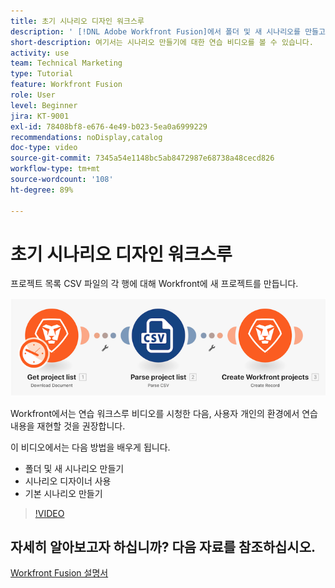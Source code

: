 ```yaml
---
title: 초기 시나리오 디자인 워크스루
description: ' [!DNL Adobe Workfront Fusion]에서 폴더 및 새 시나리오를 만들고, 시나리오 디자이너를 사용하고, 기본 시나리오를 만드는 방법을 알아봅니다.'
short-description: 여기서는 시나리오 만들기에 대한 연습 비디오를 볼 수 있습니다.
activity: use
team: Technical Marketing
type: Tutorial
feature: Workfront Fusion
role: User
level: Beginner
jira: KT-9001
exl-id: 78408bf8-e676-4e49-b023-5ea0a6999229
recommendations: noDisplay,catalog
doc-type: video
source-git-commit: 7345a54e1148bc5ab8472987e68738a48cecd826
workflow-type: tm+mt
source-wordcount: '108'
ht-degree: 89%

---
```


# 초기 시나리오 디자인 워크스루

프로젝트 목록 CSV 파일의 각 행에 대해 Workfront에 새 프로젝트를 만듭니다.

![Fusion 시나리오의 이미지](assets/understand-the-basics-1.png)

Workfront에서는 연습 워크스루 비디오를 시청한 다음, 사용자 개인의 환경에서 연습 내용을 재현할 것을 권장합니다.

이 비디오에서는 다음 방법을 배우게 됩니다.

* 폴더 및 새 시나리오 만들기
* 시나리오 디자이너 사용
* 기본 시나리오 만들기

>[!VIDEO](https://video.tv.adobe.com/v/335261/?quality=12&learn=on)


## 자세히 알아보고자 하십니까? 다음 자료를 참조하십시오.

[Workfront Fusion 설명서](https://experienceleague.adobe.com/docs/workfront/using/adobe-workfront-fusion/workfront-fusion-2.html?lang=ko-KR)
